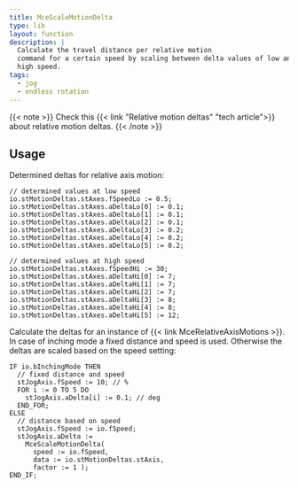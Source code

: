 ```yaml
---
title: MceScaleMotionDelta
type: lib
layout: function
description: |
  Calculate the travel distance per relative motion
  command for a certain speed by scaling between delta values of low and
  high speed.
tags:
  - jog
  - endless rotation
---
```


{{< note >}}
Check this {{< link "Relative motion deltas" "tech article">}} about relative
motion deltas.
{{< /note >}}

## Usage

Determined deltas for relative axis motion:

```iecst
// determined values at low speed
io.stMotionDeltas.stAxes.fSpeedLo := 0.5;
io.stMotionDeltas.stAxes.aDeltaLo[0] := 0.1;
io.stMotionDeltas.stAxes.aDeltaLo[1] := 0.1;
io.stMotionDeltas.stAxes.aDeltaLo[2] := 0.1;
io.stMotionDeltas.stAxes.aDeltaLo[3] := 0.2;
io.stMotionDeltas.stAxes.aDeltaLo[4] := 0.2;
io.stMotionDeltas.stAxes.aDeltaLo[5] := 0.2;

// determined values at high speed
io.stMotionDeltas.stAxes.fSpeedHi := 30;
io.stMotionDeltas.stAxes.aDeltaHi[0] := 7;
io.stMotionDeltas.stAxes.aDeltaHi[1] := 7;
io.stMotionDeltas.stAxes.aDeltaHi[2] := 7;
io.stMotionDeltas.stAxes.aDeltaHi[3] := 8;
io.stMotionDeltas.stAxes.aDeltaHi[4] := 8;
io.stMotionDeltas.stAxes.aDeltaHi[5] := 12;
```

Calculate the deltas for an instance of {{< link MceRelativeAxisMotions >}}.
In case of inching mode a fixed distance and speed is used.
Otherwise the deltas are scaled based on the speed setting:

```iecst
IF io.bInchingMode THEN
  // fixed distance and speed
  stJogAxis.fSpeed := 10; // %
  FOR i := 0 TO 5 DO
    stJogAxis.aDelta[i] := 0.1; // deg
  END_FOR;
ELSE
  // distance based on speed
  stJogAxis.fSpeed := io.fSpeed;
  stJogAxis.aDelta :=
    MceScaleMotionDelta(
      speed := io.fSpeed,
      data := io.stMotionDeltas.stAxis,
      factor := 1 );
END_IF;
```
